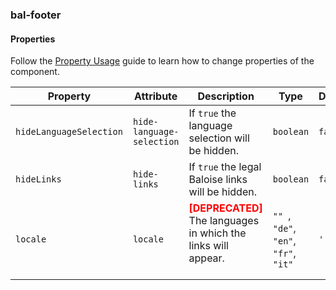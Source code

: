 ### bal-footer
 
#### Properties

Follow the [Property Usage](https://design.baloise.dev/?path=/docs/implementation-property--page) guide to learn how to change properties of the component.

| Property                | Attribute                 | Description                                                                                             | Type                                         | Default |
| ----------------------- | ------------------------- | ------------------------------------------------------------------------------------------------------- | -------------------------------------------- | ------- |
| `hideLanguageSelection` | `hide-language-selection` | If `true` the language selection will be hidden.                                                        | `boolean`                                    | `false` |
| `hideLinks`             | `hide-links`              | If `true` the legal Baloise links will be hidden.                                                       | `boolean`                                    | `false` |
| `locale`                | `locale`                  | <span style="color:red">**[DEPRECATED]**</span> The languages in which the links will appear.<br/><br/> | `"" `, ` "de" `, ` "en" `, ` "fr" `, ` "it"` | `''`    |


 